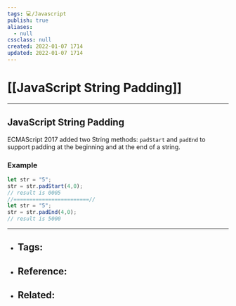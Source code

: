 ```yaml
---
tags: 💻️/Javascript
publish: true
aliases:
  - null
cssclass: null
created: 2022-01-07 1714
updated: 2022-01-07 1714
---
```


# [[JavaScript String Padding]]

---

## JavaScript String Padding

ECMAScript 2017 added two String methods: `padStart` and `padEnd` to support padding at the beginning and at the end of a string.

### Example

```js
let str = "5";  
str = str.padStart(4,0);  
// result is 0005
//========================//
let str = "5";  
str = str.padEnd(4,0);  
// result is 5000
```

---

- Tags: 
	- 
- Reference:
	- 
- Related:
	- 
